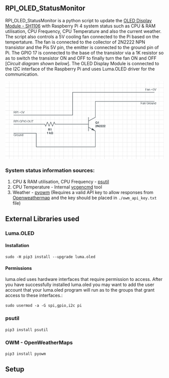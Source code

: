 ## RPI_OLED_StatusMonitor

RPI_OLED_StatusMonitor is a python script to update the [OLED Display Module - SH1106](https://robu.in/product/0-96-inch-i2c-iic-oled-lcd-module-4pin-with-vcc-gnd-white/) with Raspberry Pi 4 system status such as CPU & RAM utilisation, CPU Frequency, CPU Temperature and also the current weather. The script also controls a 5V cooling fan connected to the Pi based on the tempertature. The fan is connected to the collector of 2N2222 NPN transistor and the Pis 5V pin, the emitter is connected to the ground pin of Pi. The GPIO 17 is connected to the base of the transistor via a 1K resistor so as to switch the transistor ON and OFF to finally turn the fan ON and OFF [*Circuit diagram shown below*]. The OLED Display Module is connected to the I2C interface of the Raspberry Pi and uses Luma.OLED driver for the communication. 

![3](https://github.com/TonyJosi97/RPI_OLED_StatusMonitor/blob/master/res/fan_circuit.png)


### System status information sources:
1. CPU & RAM utilisation, CPU Frequency - [psutil](https://pypi.org/project/psutil/)
2. CPU Temperature - Internal [vcgencmd](https://www.raspberrypi.org/documentation/raspbian/applications/vcgencmd.md) tool
3. Weather - [pyowm](https://pypi.org/project/pyowm/) (Requires a valid API key to allow responses from [Openweathermap](https://openweathermap.org/) and the key should be placed in `./owm_api_key.txt` file)

## External Libraries used

### Luma.OLED

#### Installation

`sudo -H pip3 install --upgrade luma.oled`

#### Permissions

luma.oled uses hardware interfaces that require permission to access. After you have successfully installed luma.oled you may want to add the user account that your luma.oled program will run as to the groups that grant access to these interfaces.:

`sudo usermod -a -G spi,gpio,i2c pi`

### psutil

`pip3 install psutil`

### OWM - OpenWeatherMaps

`pip3 install pyowm`


## Setup

